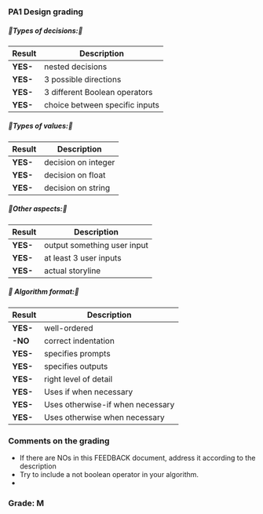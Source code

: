### PA1 Design grading

##### 🔺Types of decisions:🔻

|Result |Description|
|------------|-----------------------------------------|
| **YES-** | nested decisions |
| **YES-** | 3 possible directions|
| **YES-** | 3 different Boolean operators|
| **YES-** | choice between specific inputs|

##### 🔺Types of values:🔻

|Result |Description|
|------------|-----------------------------------------|
| **YES-** | decision on integer|
| **YES-** | decision on float|
| **YES-** | decision on string|

##### 🔺Other aspects:🔻

|Result |Description|
|------------|-----------------------------------------|
| **YES-** | output something user input|
| **YES-** | at least 3 user inputs|
| **YES-** | actual storyline|

##### 🔺 Algorithm format:🔻

|Result |Description|
|------------|-----------------------------------------|
| **YES-** | well-ordered|
| **-NO** | correct indentation|
| **YES-** | specifies prompts|
| **YES-** | specifies outputs|
| **YES-** | right level of detail|
| **YES-** | Uses if when necessary|
| **YES-** | Uses otherwise-if when necessary|
| **YES-** | Uses otherwise when necessary|

### Comments on the grading
- If there are NOs in this FEEDBACK document, address it according to the description
- Try to include a not boolean operator in your algorithm. 
- 
### Grade: M